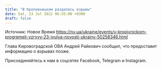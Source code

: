 ```yaml
---
title: "В Кропивницком раздались взрывы"
date: Sat, 23 Jul 2022 06:55:00 +0300
draft: false
---
```

Источник: Новое Время https://nv.ua/ukraine/events/v-kropivnickom-progremeli-vzryvy-23-iyulya-novosti-ukrainy-50258346.html


Глава Кировоградской ОВА Андрей Райкович сообщил, что предоставит информацию о взрывах позже.

Присоединяйтесь к нам в соцсетях Facebook, Telegram и Instagram.
